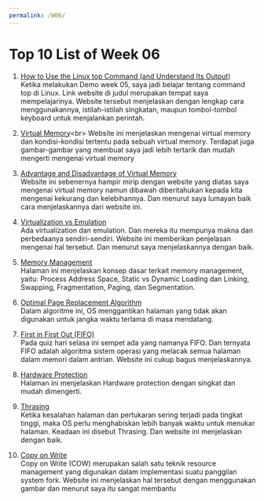 ```yaml
---
permalink: /W06/
---
```


# Top 10 List of Week 06

1. [How to Use the Linux top Command (and Understand Its Output)](https://www.howtogeek.com/668986/how-to-use-the-linux-top-command-and-understand-its-output/)<br>
Ketika melakukan Demo week 05, saya jadi belajar tentang command top di Linux. Link website di judul merupakan tempat saya mempelajarinya. Website tersebut menjelaskan dengan lengkap cara menggunakannya, istilah-istilah singkatan, maupun tombol-tombol keyboard untuk menjalankan perintah.

2. [Virtual Memory](https://www.tutorialspoint.com/operating_system/os_virtual_memory.htm.)<br>
Website ini menjelaskan mengenai virtual memory dan kondisi-kondisi tertentu pada sebuah virtual memory. Terdapat juga gambar-gambar yang membuat saya jadi lebih tertarik dan mudah mengerti mengenai virtual memory

3. [Advantage and Disadvantage of Virtual Memory](https://www.guru99.com/virtual-memory-in-operating-system.html#7)<br>
Website ini sebenernya hampir mirip dengan website yang diatas saya mengenai virtual memory namun dibawah diberitahukan kepada kita mengenai kekurang dan kelebihannya. Dan menurut saya lumayan baik cara menjelaskannya dari website ini.

4. [Virtualization vs Emulation](https://www.hitechnectar.com/blogs/virtualization-emulation/)<br>
Ada virtualization dan emulation. Dan mereka itu mempunya makna dan perbedaanya sendiri-sendiri. Website ini memberikan penjelasan mengenai hal tersebut. Dan menurut saya menjelaskannya dengan baik.

5. [Memory Management](https://www.tutorialspoint.com/operating_system/os_memory_management.htm)<br>
Halaman ini menjelaskan konsep dasar terkait memory management, yaitu: Process Address Space, Static vs Dynamic Loading dan Linking, Swapping, Fragmentation, Paging, dan Segmentation.

6. [Optimal Page Replacement Algorithm](https://www.geeksforgeeks.org/optimal-page-replacement-algorithm/)<br>
Dalam algoritme ini, OS menggantikan halaman yang tidak akan digunakan untuk jangka waktu terlama di masa mendatang.

7. [First in First Out (FIFO)](https://www.geeksforgeeks.org/program-page-replacement-algorithms-set-2-fifo/)<br>
Pada quiz hari selasa ini sempet ada yang namanya FIFO. Dan ternyata FIFO adalah algoritma sistem operasi yang melacak semua halaman dalam memori dalam antrian. Website ini cukup bagus menjelaskannya.

8. [Hardware Protection](https://www.geeksforgeeks.org/hardware-protection-and-type-of-hardware-protection/)<br>
Halaman ini menjelaskan Hardware protection dengan singkat dan mudah dimengerti.

9. [Thrasing](https://www.thecrazyprogrammer.com/2019/02/thrashing-in-operating-system-os.html)<br>
Ketika kesalahan halaman dan pertukaran sering terjadi pada tingkat tinggi, maka OS perlu menghabiskan lebih banyak waktu untuk menukar halaman. Keadaan ini disebut Thrasing. Dan website ini menjelaskan dengan baik.

10. [Copy on Write](https://www.geeksforgeeks.org/copy-on-write/)<br>
Copy on Write (COW) merupakan salah satu teknik resource management yang digunakan dalam implementasi suatu panggilan system fork. Website ini menjelaskan hal tersebut dengan menggunakan gambar dan menurut saya itu sangat membantu
